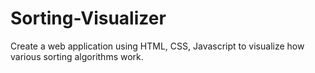 # Sorting-Visualizer
Create a web application using HTML, CSS, Javascript to visualize how various sorting algorithms work.
